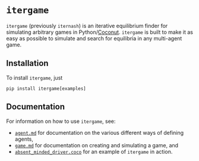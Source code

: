 # `itergame`

`itergame` (previously `iternash`) is an iterative equilibrium finder for simulating arbitrary games in Python/[Coconut](http://coconut-lang.org/). `itergame` is built to make it as easy as possible to simulate and search for equilibria in any multi-agent game.

## Installation

To install `itergame`, just
```
pip install itergame[examples]
```

## Documentation

For information on how to use `itergame`, see:

- [`agent.md`](https://github.com/evhub/iternash/blob/master/docs/iternash/agent.md) for documentation on the various different ways of defining agents,
- [`game.md`](https://github.com/evhub/iternash/blob/master/docs/iternash/game.md) for documentation on creating and simulating a game, and
- [`absent_minded_driver.coco`](https://github.com/evhub/iternash/blob/master/iternash-source/examples/absent_minded_driver.coco) for an example of `itergame` in action.
